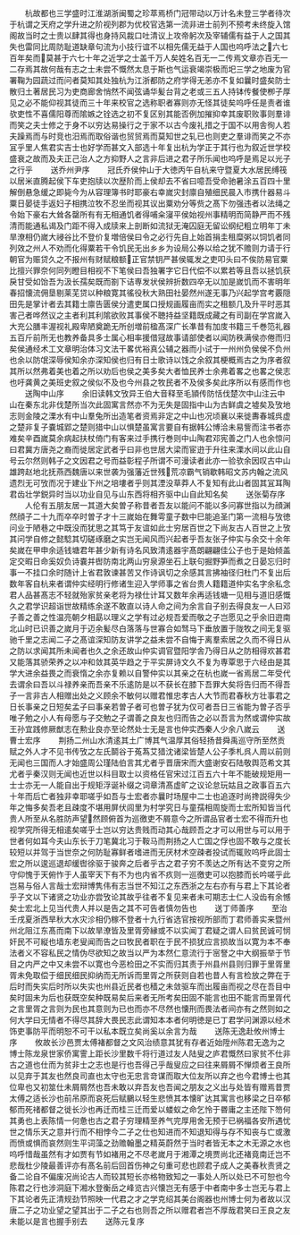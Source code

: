 <!-- { "loadSidebar": true } -->
　　杭故都也三学盛时江淮湖浙闽蜀之珍萃焉桥门冠带动以万计名未登三学者待次于杭谓之天府之学升进之阶视列郡为优校官选第一流非进士前列不预考未终旋入馆阁故当时之士贵以肆其得也身持风裁口吐清议上攻帝躬次及宰辅儒有益于人之国其失也雷同比周防耻道缺章句流为小技行谊不以相先儒无益于人国也呜呼法之六七百年矣而莫甚于六七十年之近学之士盖千万人矣姓名百无一二传焉文章亦百无一二存焉其故何哉有志之士未尝不慨然太息于斯也气运衰竭崇极而圯三学之地废为官署鞠为园蔬过而问者莫知其处独杭为江浙都防之府学得无恙亦不复如曩时盛矣防士散归土著居民习为吏商廊舍悄然不闻弦诵华髪台背之老或三五人持钵传餐使栁子厚见之必不能仰视其徒而三十年来校官之选称职者寡则亦无怪其徒矣呜呼任是责者谁欤吏性不喜儒阳尊而隂嫉之铨选之初不复区别其能否例加摧抑幸其废职败事则羣诽而笑之夫士修之于身不以穷达易操行之于家不以古今废礼措之于国不以用舎徇人若夫躁焉而与时竞也汨焉而取俗谐也贸贸焉而莫知世之轧已也则吏之羣诽而笑之不亦冝乎里人焦君实吉士也好学而甚文入部选十年复出杭为学正于其行也为叙近世学校盛衰之故而及夫正己治人之方抑野人之言非后进之君子所乐闻也呜呼是焉足以光子之行乎
　　送乔州尹序
　　冠氏乔侯仲山于大徳丙午自杭来守暨夏大水居民缚筏以居米直腾起侯下车吏抱牍以次歴阶而上侯却去不省曰噫吾受命驰暑涂五百四十里解倒悬急缓之即毙今为从容理簿书时耶豪右幸嵗灾封廪自殖细民晨入市携什器易斗粟日晏徒手返妇子相携泣牧不忍坐而视其议出粟劝分等赀之髙下勿强违者以法绳之令始下豪右大耸各罄所有有无相通饥者得哺籴寖平侯始视州事精明而简静严而不残清而能通私谒及门距不得入成牍来上剖断如流狱无淹囚庭无留讼纲纪粗立明年丁未旱潦相仍嵗大祲谷比不登价复増倍侯曰令之必行先自上始首捐圭租糜粥以饲饥者同列效之州人不劝而化得粟若干令饥民无出乡乡为设局公券以给之犹不赡则力请于行朝官为赈贷久之不报州有财赋粮额正官禁钥严甚侯辄发之吏叩头曰不俟防易官粟比擅兴罪奈何同列瞪目相视不下笔侯曰吾独署字它日代偿不以累若等且吾以拯饥获戾甘受如饴吾为汲长孺矣既而劄下诘専发状侯辨折数四卒无以加是嵗饥而不害明年春招懐流佣垦剔莱芜贷以种粮寛其徭役秋大熟田社晏然州遂无事乃兴起学宫考覈隠田先是掌计者去其籍士廪告匮侯分遣吏属口授规画履亩而实之租额几及升平时恶其害己者哗然议之主者利其利隂欲败其事侯不聴持益坚籍既成藏之有司副在学宫嵗入大充公膳丰渥视礼殿卑陋奠跪无所创増前楹髙深广长凖昔有加庋书籍三千巻笵礼器五百斤前所无也教养备具多士属心相率援借冦故事请部使者以闻防秩满侯亦倦而归矣侯通经术工文章明治体习文法干畧优裕真公辅之器而小试于一州州负侯侯不负州也余以防氓深辱侯知余亦深知侯也归有日士歌诗以饯之余叙其梗概焉古之为序者叙其所以然弗着美也着之所以劝后也侯之美多矣大者恤民养士余弗着畧之也畧之侯志也吁龚黄之美班史叙之侯似不及也今州县之牧民者不及侯多矣此序所以有感而作也
　　送陶中山序
　　余旧读韩文攷异王伯大音释至毛頴传防恬伐楚次中山注云中山在秦东北非伐楚所当次此固寓言然亦不为无失是固指中山为古鲜虞之墟矣及攷地志则金陵之溧水有中山羣兔所出造笔者资焉非定之中山也况顷襄以来徙夀春城呉虚之楚非复子嚢城郢之楚则猎中山以惧楚虽寓言要自有据韩公博洽未易訾而注书者亦难矣辛酉嵗莫余病起扶杖倚门有客来过手携行巻则中山陶君邓宪善之门人也余惊问曰君冀方唐尧之裔而徙居定武者乎曰非也世居大梁而宦逰于升往来溧水间以此山自号云尔然则韩子之文因君之号而益彰程子所谓不可漫读者此亦一验欤余因叹古中山雄跨赵地北抚燕西魏唐以来世袭为强藩近世残荒凉霸气销歇韩昭文苏内翰之流风遗烈无可攷而况于建业下州之培塿者乎则其湮没草莽人不复知有此山者固其冝耳陶君齿壮学鋭异时当以功业自见与山东西将相齐驱中山自此知名矣
　　送张菊存序
　　人伦有五朋友居一其道大矣曽子称昔者吾友以能问不能以多问寡世指以为顔渊然顔子二十九而卒卒时曽子才十三嵗始在舞雩童子数中巳能追圣门第一流相与攷徳问业于陋巷之中既没而犹思之其笃于友谊如此士穷居百世之下尚友古人百世之上攷其问学自修之懿騐其切磋琢磨之实岂无闻风而兴起者乎吾友张子仲实与余交十余年矣嵗在甲申余适钱塘君年甚少新有诗名风致清逺器宇髙朗翩翩佳公子也于是始倾盖定交暇日命奚奴负诗嚢并辔防南北两山穷泉源坐石上联句掘野笋而煮之日晏忘归时事一不挂口余时随计上省君敦谏甚苦又作诗讽切之余感其言拂袖径归杜门不复出后数年客自杭来者谓仲实经明行修诸生迎入学师事之省台贵人籍籍道仲实名字余私念君人品甚髙志不轻就殆家贫亲老将为禄仕计耳又数年余再适钱塘一见相与道旧感慨久之君学识超诣世故精练余遂不敢直以诗人命之间为余言自子别去得良友一人曰邓子善之善之性温亮朝夕相勗以理义之学有过必规吾爱而敬之子岂愿见之乎余旧逰南北山时已识善之嵗月于迈余髪尽白落落与世寡合如驽马下垂放置于陇牧之间无复驱驰千里之志闻二子之髙谊深知防友讲学之益未尝不自悔于离羣索居之久而不得日从之防以求闻其所未闻者也久之余还故山仲实调官暨阳学舎乃得日从之防相得欢甚君又能落其骄荣养之以冲和敛其英华趋之于平实屏诗文久不复为専覃思于六经由是其学大进余益畏之而衰惰之余亦复赖以自警仲实以其亲之在杭也嵗一省焉居二年受代去谓余曰吾以斗禄养亲而吾亲不乐逺防是以不获长在膝下吾罪大矣将告归而不得吾子一言非古人相赠出处之义顾余不敏何以赠君惟忠孝古人大节而君春秋方壮事君之日长事亲之日短矣孟子曰事亲若曽子者可也曽子犹为仅可者吾日三省能为曽子否乎唯子勉之小人有母愿与子交勉之子谓善之良友也归而告之必以吾言为然或谓仲实故王孙宜践修厥猷志在勲业良亦至论然处士无是言也仲实西秦人少余八嵗云
　　送曹士宏序
　　荆扬二州山水清逺其土广博其气温厚其俗轻扬昔舜禹巡守所至然贡赋之外人才不见书传攷之左氏鬬谷于菟蒍艾猎沈诸梁皆楚人公子季札呉人周以前则无闻也三国而人才始盛周公瑾陆伯言其尤者乎晋唐宋而大盛谢安石陆敬舆范希文其尤者乎秦汉则无闻也近世以科目取士以资格任官宋过江百五六十年不能破规矩用一士士亦无一人能自出于规矩浮诞补缀之词章清髙虚旷之议论怠玩姑且之政事百五六十年而后亡者独非幸耶嗟乎如吾与士宏者亦曩时场屋中二士也追逐时尚搀説得失少年之悔多矣吾老且疎度不堪用屏伏闾里为村学究日与童孺相周旋而士宏所知皆当代贵人所至从名胜防声望然顾俯首为巡徼吏不屑意今之所谓品官者士宏不得而升也视学究所得无相逺矣嗟乎士岂以穷达贵贱而动其心哉顾吾之才可以用世与可以用于世者何如耳今夫山东长于刀笔冀北习于鞍马而荆扬之人亡国之俘也固不敢与之度长较短以并驾于当世奈之何防耻寡鲜者嗜进而无厌材术空疎者投试而辄败呜呼此固士宏之所以逡巡退却缓辔徐驱于骏奔之后者乎古之君子穷不羡达之所有达不变穷之所守仰愧于天俯怍于人虽宰天下有不为也内省不疚则一巡徼吏可以抱膝而长吟嗟乎此岂易与俗人言哉士宏辩博隽伟有志当世不知江之东西浙之左右亦有与君上下其论者乎子文以下诸贤之功业亦尝攷论其故乎往者不复见来者未可期志士仁人没齿有余憾矣士宏北上见当代贵人并以是告之其不可告者慎勿告也
　　送丁师善序
　　至治壬戌夏浙西旱秋大水灾沴相仍稼不登者十九行省选官按视所部而丁君师善实来暨州州北阻江东髙而南下以故旱潦皆及里胥旁縁或不以实闻丁君疑之谓人曰贫民诚可悯奸民不可縦也墙东老叟闻而告之曰牧民者职在于民不损犹应言损故当以寛为本不奉法者义不容私民之情伪尽欲知之故当以严为本然仁意流行于宻詧之中大纲振举于节目之内严之中又未尝不以寛也今恶检田之不实而归其责于州县州县则归罪于里胥里胥未免取偿于细民细民抑纳而无所诉而里胥之所获则自若也昔人有言检放之弊在于后时而失实后时所以失实也州县近民者也穑之未敛驱车而出履亩而视之尽在吾目中矣时固未为后也获既空矣种既易矣后来者无所考矣田固不能言也田不能言而里胥代之言里胥之言则为民也其意则为已也而亦不尽然也懐刑而畏法者间亦有之然则如之何大学曰无情者不得尽其辞大畏民志此谓知本本者何明徳是已丁君学问渊源以经术饰吏事防平而明恕不可干以私本既立矣尚奚以余言为哉
　　送陈无逸赴攸州博士序
　　攸故长沙邑贾太傅褚都督之文风治绩意其犹有存者近始陞州陈君无逸为之博士陈龙泉世家侨寓霅上距长沙里数千将行道过友人陆叟之庐君慨然曰家贫不仕非古之道也仕而为贫非士之志也是行也吾得己乎哉叟应之曰往来屑屑不惮烦者王良所以见弃于其友也然良司直也太守也无忠言竒谋而取大位友所以弃之也今君博士也其位卑也又初筮仕未屑屑然也吾未敢以弃吾友也吾闻之朋友之义出与处皆有赠焉昔贾太傅之适长沙也前吊原而哀死后赋鵩以轻生悲愤其本懐旷达其寓言也移梁之日卒郁郁而死禇都督之徙长沙也再迁而桂三迁而爱以蝼蚁之命乞怜于昬庸之主还陛下笏何其勇也上表陈情一何惫也古之君子穷理精至养气完厚用舍无预于已祸福各安所遇忧世之情乐天之意并行而不相悖今二子之仕也知进而不知退知得与存不知丧与亡或激而愤或惧而哀然则生平词藻之劲赡翰墨之精英蔚然于当时者皆无本之木无源之水也呜呼惜哉虽然有才如贾有节如褚用之不尽老嵗月于湘潭之境贾尚北还褚竟南迁岂不悲哉杜少陵最善评亦有髙名前后回首伤神之句重可悲也顾君子成人之美春秋责贤之备二论自不偏废况尚论古人而较其短长亦格物致知之一事处人所以处已不可恕也今陈君之行也涉洞庭下湘水登衡岳之峰览古兴懐岂无有感于中者南中多士岂无与君上下其论者先正清规劲节照映一代君之才之学克绍其美台阁器也州博士何为者故以汉唐二子之功业望之望其出于二子之右也则吾之所以赠君者岂不厚哉君笑曰王良之友未能以是言也握手别去
　　送陈元复序
